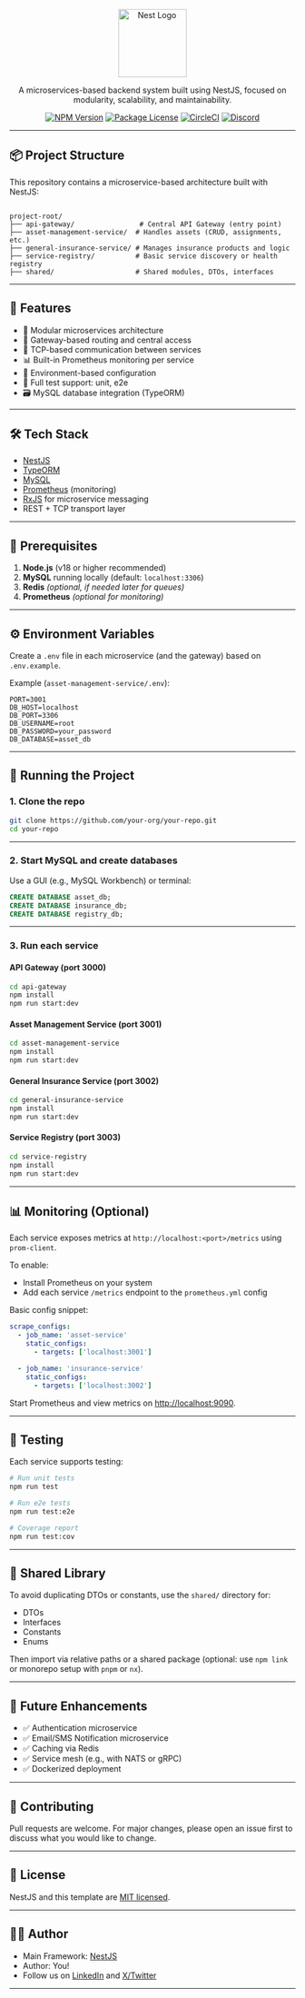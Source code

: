 <p align="center">
  <a href="http://nestjs.com/" target="blank"><img src="https://nestjs.com/img/logo-small.svg" width="120" alt="Nest Logo" /></a>
</p>

<p align="center">A microservices-based backend system built using NestJS, focused on modularity, scalability, and maintainability.</p>

<p align="center">
  <a href="https://www.npmjs.com/~nestjscore" target="_blank"><img src="https://img.shields.io/npm/v/@nestjs/core.svg" alt="NPM Version" /></a>
  <a href="https://www.npmjs.com/~nestjscore" target="_blank"><img src="https://img.shields.io/npm/l/@nestjs/core.svg" alt="Package License" /></a>
  <a href="https://circleci.com/gh/nestjs/nest" target="_blank"><img src="https://img.shields.io/circleci/build/github/nestjs/nest/master" alt="CircleCI" /></a>
  <a href="https://discord.gg/G7Qnnhy" target="_blank"><img src="https://img.shields.io/badge/discord-online-brightgreen.svg" alt="Discord"/></a>
</p>

---

## 📦 Project Structure

This repository contains a microservice-based architecture built with NestJS:

```

project-root/
├── api-gateway/                # Central API Gateway (entry point)
├── asset-management-service/  # Handles assets (CRUD, assignments, etc.)
├── general-insurance-service/ # Manages insurance products and logic
├── service-registry/          # Basic service discovery or health registry
├── shared/                    # Shared modules, DTOs, interfaces

````

---

## 🚀 Features

- 🧱 Modular microservices architecture
- 🚪 Gateway-based routing and central access
- 📡 TCP-based communication between services
- 📊 Built-in Prometheus monitoring per service
- 🔐 Environment-based configuration
- 🧪 Full test support: unit, e2e
- 🗃️ MySQL database integration (TypeORM)

---

## 🛠️ Tech Stack

- [NestJS](https://nestjs.com/)
- [TypeORM](https://typeorm.io/)
- [MySQL](https://www.mysql.com/)
- [Prometheus](https://prometheus.io/) (monitoring)
- [RxJS](https://rxjs.dev/) for microservice messaging
- REST + TCP transport layer

---

## 🧰 Prerequisites

1. **Node.js** (v18 or higher recommended)
2. **MySQL** running locally (default: `localhost:3306`)
3. **Redis** *(optional, if needed later for queues)*
4. **Prometheus** *(optional for monitoring)*

---

## ⚙️ Environment Variables

Create a `.env` file in each microservice (and the gateway) based on `.env.example`.

Example (`asset-management-service/.env`):

```env
PORT=3001
DB_HOST=localhost
DB_PORT=3306
DB_USERNAME=root
DB_PASSWORD=your_password
DB_DATABASE=asset_db
````

---

## 🧪 Running the Project

### 1. Clone the repo

```bash
git clone https://github.com/your-org/your-repo.git
cd your-repo
```

---

### 2. Start MySQL and create databases

Use a GUI (e.g., MySQL Workbench) or terminal:

```sql
CREATE DATABASE asset_db;
CREATE DATABASE insurance_db;
CREATE DATABASE registry_db;
```

---

### 3. Run each service

#### API Gateway (port 3000)

```bash
cd api-gateway
npm install
npm run start:dev
```

#### Asset Management Service (port 3001)

```bash
cd asset-management-service
npm install
npm run start:dev
```

#### General Insurance Service (port 3002)

```bash
cd general-insurance-service
npm install
npm run start:dev
```

#### Service Registry (port 3003)

```bash
cd service-registry
npm install
npm run start:dev
```

---

## 📊 Monitoring (Optional)

Each service exposes metrics at `http://localhost:<port>/metrics` using `prom-client`.

To enable:

* Install Prometheus on your system
* Add each service `/metrics` endpoint to the `prometheus.yml` config

Basic config snippet:

```yaml
scrape_configs:
  - job_name: 'asset-service'
    static_configs:
      - targets: ['localhost:3001']

  - job_name: 'insurance-service'
    static_configs:
      - targets: ['localhost:3002']
```

Start Prometheus and view metrics on [http://localhost:9090](http://localhost:9090).

---

## 🧪 Testing

Each service supports testing:

```bash
# Run unit tests
npm run test

# Run e2e tests
npm run test:e2e

# Coverage report
npm run test:cov
```

---

## 📁 Shared Library

To avoid duplicating DTOs or constants, use the `shared/` directory for:

* DTOs
* Interfaces
* Constants
* Enums

Then import via relative paths or a shared package (optional: use `npm link` or monorepo setup with `pnpm` or `nx`).

---

## 🧩 Future Enhancements

* ✅ Authentication microservice
* ✅ Email/SMS Notification microservice
* ✅ Caching via Redis
* ✅ Service mesh (e.g., with NATS or gRPC)
* ✅ Dockerized deployment

---

## 🤝 Contributing

Pull requests are welcome. For major changes, please open an issue first to discuss what you would like to change.

---

## 📄 License

NestJS and this template are [MIT licensed](https://github.com/nestjs/nest/blob/master/LICENSE).

---

## 👨‍💻 Author

* Main Framework: [NestJS](https://nestjs.com/)
* Author: You!
* Follow us on [LinkedIn](https://linkedin.com/company/nestjs) and [X/Twitter](https://twitter.com/nestframework)

---

 

